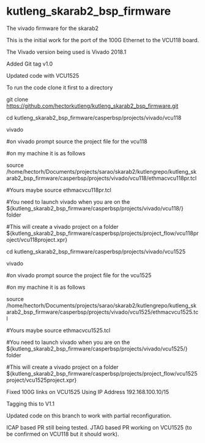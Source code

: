 # kutleng_skarab2_bsp_firmware
The vivado firmware for the skarab2

This is the initial work for the port of the 100G Ethernet to the VCU118 board.

The Vivado version being used is Vivado 2018.1

Added Git tag v1.0

Updated code with VCU1525


To run the code clone it first to a directory

git clone https://github.com/hectorkutleng/kutleng_skarab2_bsp_firmware.git

cd kutleng_skarab2_bsp_firmware/casperbsp/projects/vivado/vcu118

vivado

#on vivado prompt source the project file for the vcu118

#on my machine it is as follows

source /home/hectorh/Documents/projects/sarao/skarab2/kutlengrepo/kutleng_skarab2_bsp_firmware/casperbsp/projects/vivado/vcu118/ethmacvcu118pr.tcl

#Yours maybe source ethmacvcu118pr.tcl

#You need to launch vivado when you are on the ${kutleng_skarab2_bsp_firmware/casperbsp/projects/vivado/vcu118/} folder

#This will create a vivado project on a folder ${kutleng_skarab2_bsp_firmware/casperbsp/projects/project_flow/vcu118project/vcu118project.xpr}




cd kutleng_skarab2_bsp_firmware/casperbsp/projects/vivado/vcu1525

vivado

#on vivado prompt source the project file for the vcu1525

#on my machine it is as follows

source /home/hectorh/Documents/projects/sarao/skarab2/kutlengrepo/kutleng_skarab2_bsp_firmware/casperbsp/projects/vivado/vcu1525/ethmacvcu1525.tcl

#Yours maybe source ethmacvcu1525.tcl

#You need to launch vivado when you are on the ${kutleng_skarab2_bsp_firmware/casperbsp/projects/vivado/vcu1525/} folder

#This will create a vivado project on a folder ${kutleng_skarab2_bsp_firmware/casperbsp/projects/project_flow/vcu1525project/vcu1525project.xpr}


Fixed 100G links on VCU1525 Using IP Address 192.168.100.10/15

Tagging this to V1.1

Updated code on this branch to work with partial reconfiguration.

ICAP based PR still being tested.
JTAG based PR working on VCU1525 (to be confirmed on VCU118 but it should work).

